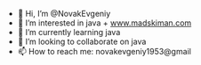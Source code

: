 - 👋 Hi, I’m @NovakEvgeniy
- 👀 I’m interested in java + www.madskiman.com
- 🌱 I’m currently learning java
- 💞️ I’m looking to collaborate on java
- 📫 How to reach me: novakevgeniy1953@gmail

<!---
NovakEvgeniy/NovakEvgeniy is a ✨ special ✨ repository because its `README.md` (this file) appears on your GitHub profile.
You can click the Preview link to take a look at your changes.
--->
